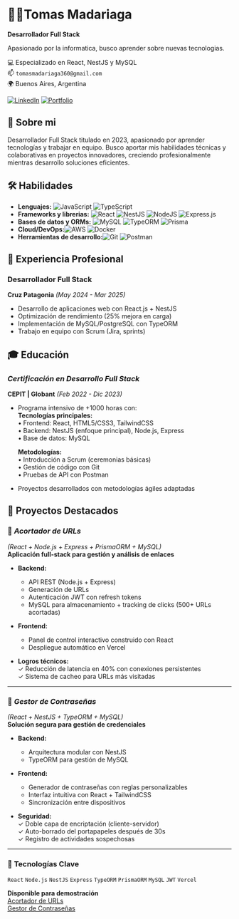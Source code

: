 
# 👨‍💻Tomas Madariaga

**Desarrollador Full Stack**

Apasionado por la informatica, busco aprender sobre nuevas tecnologias.

💻 Especializado en React, NestJS y MySQL  
📫 `tomasmadariaga360@gmail.com`  
🌍 Buenos Aires, Argentina

[![LinkedIn](https://img.shields.io/badge/LinkedIn-Tomas_Madariaga-%230077B5?style=flat&logo=linkedin)](https://linkedin.com/in/tomas-madariaga)
[![Portfolio](https://img.shields.io/badge/🌐_Portfolio-Ver_proyectos-%232CA5E0?style=flat&)](https://portfolio-tomas-zeta.vercel.app)

## 🚀 Sobre mi
Desarrollador Full Stack titulado en 2023, apasionado por aprender tecnologías y trabajar en equipo. Busco aportar mis habilidades técnicas y colaborativas en proyectos innovadores, creciendo profesionalmente mientras desarrollo soluciones eficientes.


## 🛠 Habilidades

- **Lenguajes:** ![JavaScript](https://img.shields.io/badge/javascript-%23323330.svg?style=flat&logo=javascript&logoColor=%23F7DF1E) ![TypeScript](https://img.shields.io/badge/typescript-%23007ACC.svg?style=flat&logo=typescript&logoColor=white)
- **Frameworks y librerias:** ![React](https://img.shields.io/badge/react-%2320232a.svg?style=flat&logo=react&logoColor=%2361DAFB) ![NestJS](https://img.shields.io/badge/nestjs-%23E0234E.svg?style=flat&logo=nestjs&logoColor=white) ![NodeJS](https://img.shields.io/badge/node.js-6DA55F?style=flat&logo=node.js&logoColor=white) ![Express.js](https://img.shields.io/badge/express.js-%23404d59.svg?style=flat&logo=express&logoColor=%2361DAFB)
- **Bases de datos y ORMs:** ![MySQL](https://img.shields.io/badge/mysql-4479A1.svg?style=flat&logo=mysql&logoColor=white) ![TypeORM](https://img.shields.io/badge/TypeORM-FE0803.svg?style=flat&logo=typeorm&logoColor=white) ![Prisma](https://img.shields.io/badge/Prisma-3982CE?style=flat&logo=Prisma&logoColor=white)
- **Cloud/DevOps:**![AWS](https://img.shields.io/badge/AWS-%23FF9900.svg?style=flat&logo=amazon-aws&logoColor=white) ![Docker](https://img.shields.io/badge/docker-%230db7ed.svg?style=flat&logo=docker&logoColor=white)
- **Herramientas de desarrollo:**![Git](https://img.shields.io/badge/git-%23F05033.svg?style=flat&logo=git&logoColor=white) ![Postman](https://img.shields.io/badge/Postman-FF6C37?style=folat&logo=postman&logoColor=white)
## 💼 Experiencia Profesional

### **Desarrollador Full Stack**  
**Cruz Patagonia** *(May 2024 - Mar 2025)*  
- Desarrollo de aplicaciones web con React.js + NestJS  
- Optimización de rendimiento (25% mejora en carga)  
- Implementación de MySQL/PostgreSQL con TypeORM  
- Trabajo en equipo con Scrum (Jira, sprints)  

## 🎓 Educación

### *Certificación en Desarrollo Full Stack*  
**CEPIT | Globant** *(Feb 2022 - Dic 2023)*  

- Programa intensivo de +1000 horas con:  
  **Tecnologías principales:**  
  • Frontend: React, HTML5/CSS3, TailwindCSS  
  • Backend: NestJS (enfoque principal), Node.js, Express  
  • Base de datos: MySQL  

  **Metodologías:**  
  • Introducción a Scrum (ceremonias básicas)  
  • Gestión de código con Git  
  • Pruebas de API con Postman  

- Proyectos desarrollados con metodologías ágiles adaptadas
## 🚀 Proyectos Destacados

### 🔗 *Acortador de URLs*  
*(React + Node.js + Express + PrismaORM + MySQL)*  
**Aplicación full-stack para gestión y análisis de enlaces**  
- **Backend:**  
  - API REST (Node.js + Express)  
  - Generación de URLs 
  - Autenticación JWT con refresh tokens  
  - MySQL para almacenamiento + tracking de clicks (500+ URLs acortadas)  

- **Frontend:**    
  - Panel de control interactivo construido con React
  - Despliegue automático en Vercel  

- **Logros técnicos:**  
  ✓ Reducción de latencia en 40% con conexiones persistentes  
  ✓ Sistema de cacheo para URLs más visitadas  

---

### 🔐 *Gestor de Contraseñas*  
*(React + NestJS + TypeORM + MySQL)*  
**Solución segura para gestión de credenciales**  
- **Backend:**  
  - Arquitectura modular con NestJS  
  - TypeORM para gestión de MySQL  

- **Frontend:**  
  - Generador de contraseñas con reglas personalizables  
  - Interfaz intuitiva con React + TailwindCSS  
  - Sincronización entre dispositivos  

- **Seguridad:**  
  ✓ Doble capa de encriptación (cliente-servidor)  
  ✓ Auto-borrado del portapapeles después de 30s  
  ✓ Registro de actividades sospechosas  

---

### 📌 **Tecnologías Clave**  
`React` `Node.js` `NestJS` `Express` `TypeORM` `PrismaORM` `MySQL` `JWT` `Vercel`  

**Disponible para demostración**  
[Acortador de URLs](https://shortener-ar.vercel.app)  
[Gestor de Contraseñas](https://password-generator-ar.vercel.app)
